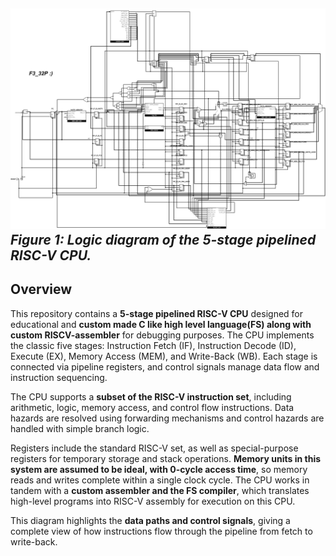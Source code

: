 ![CPU Logic Diagram](assets/cpu_logic_diagram.png)
*Figure 1: Logic diagram of the 5-stage pipelined RISC-V CPU.*
---

## Overview

This repository contains a **5-stage pipelined RISC-V CPU** designed for educational and **custom made C like high level language(FS) along with custom RISCV-assembler** for debugging purposes. The CPU implements the classic five stages: Instruction Fetch (IF), Instruction Decode (ID), Execute (EX), Memory Access (MEM), and Write-Back (WB). Each stage is connected via pipeline registers, and control signals manage data flow and instruction sequencing.

The CPU supports a **subset of the RISC-V instruction set**, including arithmetic, logic, memory access, and control flow instructions. Data hazards are resolved using forwarding mechanisms and control hazards are handled with simple branch logic. 

Registers include the standard RISC-V set, as well as special-purpose registers for temporary storage and stack operations. **Memory units in this system are assumed to be ideal, with 0-cycle access time**, so memory reads and writes complete within a single clock cycle. The CPU works in tandem with a **custom assembler and the FS compiler**, which translates high-level programs into RISC-V assembly for execution on this CPU.

This diagram highlights the **data paths and control signals**, giving a complete view of how instructions flow through the pipeline from fetch to write-back.